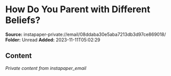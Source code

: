 # How Do You Parent with Different Beliefs?

**Source:** instapaper-private://email/08ddaba30e5aba7213db3d97ce869018/
**Folder:** Unread
**Added:** 2023-11-11T05:02:29




## Content
*Private content from instapaper_email*
